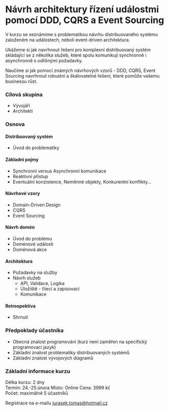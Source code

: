 <!-- ![EDA](/images/EDA.png) -->

# Návrh architektury řízení událostmi pomocí DDD, CQRS a Event Sourcing

V kurzu se seznámíme s problematikou návrhu distribuovaného systému založeném na událostech, neboli event-driven architektura. 

Ukážeme si jak navrhnout řešení pro komplexní distribuovaný systém skládající se z několika služeb, které spolu komunikují synchronně i asynchronně s odlišnými požadavky.

Naučíme si jak pomocí známých návrhových vzorů - DDD, CQRS, Event Sourcing navrhnout robustní a škálovatelné řešení, které pomůže vašemu businessu růst.

### Cílová skupina
* Vývojáři
* Architekti

### Osnova
#### Distribuovaný systém
* Úvod do problematiky

#### Základní pojmy 
* Synchronní versus Asynchronní komunikace
* Reaktivní přístup
* Eventuální konzistence, Neměnné objekty, Konkurentní konflikty...

#### Návrhové vzory
* Domain-Driven Design
* CQRS
* Event Sourcing

#### Návrh domén
* Úvod do problému
* Doménové události
* Doménová akce

#### Architektura
* Požadavky na služby
* Návrh služeb
  * API, Validace, Logika
  * Úložiště - čtecí a zapisovací 
  * Komunikace

#### Retrospektiva    
* Shrnutí

### Předpoklady účastníka
* Obecná znalost programování (kurz není zaměřen na specifický programovací jazyk)
* Základní znalost problematiky distribuovaných systémů
* Základní znalost vývojových diagramů 


### Základní informace kurzu
Délka kurzu: 2 dny  
Termín: 24.-25.února
Místo: Online
Cena: 3999 kč  
Počet: maximálně 5 účastníků  

Registrace na e-mailu [jurasek.tomas@hotmail.cz](mailto:jurasek.tomas@hotmail.cz)
